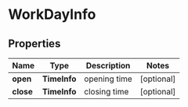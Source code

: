 # WorkDayInfo

## Properties

| Name | Type | Description | Notes |
|------------ | ------------- | ------------- | -------------|
**open** | **TimeInfo** | opening time |[optional]|
**close** | **TimeInfo** | closing time |[optional]|